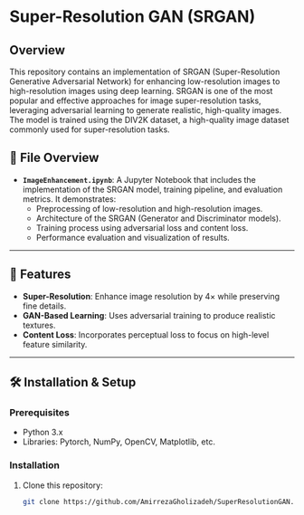 # Super-Resolution GAN (SRGAN)

## Overview
This repository contains an implementation of SRGAN (Super-Resolution Generative Adversarial Network) for enhancing low-resolution images to high-resolution images using deep learning. SRGAN is one of the most popular and effective approaches for image super-resolution tasks, leveraging adversarial learning to generate realistic, high-quality images.
The model is trained using the DIV2K dataset, a high-quality image dataset commonly used for super-resolution tasks.


## 📂 File Overview
- **`ImageEnhancement.ipynb`**: 
  A Jupyter Notebook that includes the implementation of the SRGAN model, training pipeline, and evaluation metrics. It demonstrates:
  - Preprocessing of low-resolution and high-resolution images.
  - Architecture of the SRGAN (Generator and Discriminator models).
  - Training process using adversarial loss and content loss.
  - Performance evaluation and visualization of results.

---

## 🚀 Features
- **Super-Resolution**: Enhance image resolution by 4× while preserving fine details.
- **GAN-Based Learning**: Uses adversarial training to produce realistic textures.
- **Content Loss**: Incorporates perceptual loss to focus on high-level feature similarity.

---

## 🛠️ Installation & Setup

### Prerequisites
- Python 3.x
- Libraries: Pytorch, NumPy, OpenCV, Matplotlib, etc.

### Installation
1. Clone this repository:
   ```bash
   git clone https://github.com/AmirrezaGholizadeh/SuperResolutionGAN.git
